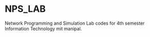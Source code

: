 # NPS_LAB
 Network Programming and Simulation Lab codes for 4th semester Information Technology mit manipal.
